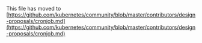 This file has moved to [https://github.com/kubernetes/community/blob/master/contributors/design-proposals/cronjob.md](https://github.com/kubernetes/community/blob/master/contributors/design-proposals/cronjob.md)
